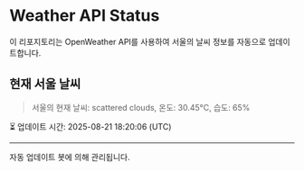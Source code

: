 
# Weather API Status

이 리포지토리는 OpenWeather API를 사용하여 서울의 날씨 정보를 자동으로 업데이트합니다.

## 현재 서울 날씨
> 서울의 현재 날씨: scattered clouds, 온도: 30.45°C, 습도: 65%

⏳ 업데이트 시간: 2025-08-21 18:20:06 (UTC)

---
자동 업데이트 봇에 의해 관리됩니다.
